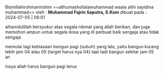 Bismillahirohmanirohim 
==allhumasholialamuhammad waala alihi sayidina muhammad==
oleh : **Muhammad Fajrin Saputra, S.Kom** 
dibuat pada : 2024-07-05 | 06:01

alhamdulillah bersyukur atas segala nikmat yang allah berikan, dan juga memohon ampun untuk segala dosa yang di  perbuat baik sengaja atau tidak sengaja

memulai lagi kebiasaan bangun pagi (subuh) yang lalu, yaitu bangun kurang lebih jam 04 atau 05 (target harus nya 04)
tapi tadi bangun sekitar jam 05 an

insya allah harus bangun pagi terus



